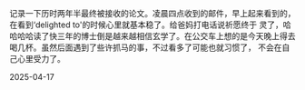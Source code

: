 记录一下历时两年半最终被接收的论文。凌晨四点收到的邮件，早上起来看到的， 在看到‘delighted to'的时候心里就基本稳了。给爸妈打电话说祈愿终于
灵了，哈哈哈哈读了快三年的博士倒是越来越相信玄学了。在公交车上想的是今天晚上得去喝几杯。虽然后面遇到了些许抓马的事，不过看多了可能也就习惯了，
不会在自己心里受力了。

2025-04-17
